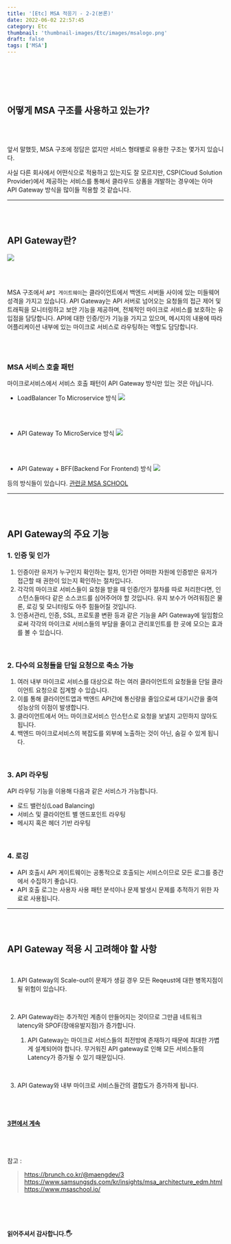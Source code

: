 ```yaml
---
title: '[Etc] MSA 적응기 - 2-2(본론)'
date: 2022-06-02 22:57:45
category: Etc
thumbnail: 'thumbnail-images/Etc/images/msalogo.png'
draft: false
tags: ['MSA']
---
```


<br>
<br>
<br>
<br>

## 어떻게 MSA 구조를 사용하고 있는가?

<br>
<br>

앞서 말했듯, MSA 구조에 정답은 없지만 서비스 형태별로 유용한 구조는 몇가지 있습니다.

사실 다른 회사에서 어떤식으로 적용하고 있는지도 잘 모르지만, CSP(Cloud Solution Provider)에서 제공하는 서비스를 통해서 클라우드 상품을 개발하는 경우에는 아마 API Gateway 방식을 많이들 적용할 것 같습니다.

---

<br>
<br>

## API Gateway란?

![](./images/msa4.png)

<br>
<br>

MSA 구조에서 `API 게이트웨이`는 클라이언트에서 백엔드 서버들 사이에 있는 미들웨어 성격을 가지고 있습니다. API Gateway는 API 서버로 넘어오는 요청들의 접근 제어 및 트래픽을 모니터링하고 보안 기능을 제공하며, 전체적인 마이크로 서비스를 보호하는 유입점을 담당합니다. API에 대한 인증/인가 기능을 가지고 있으며, 메시지의 내용에 따라 어플리케이션 내부에 있는 마이크로 서비스로 라우팅하는 역할도 담당합니다.

<br>
<br>

### MSA 서비스 호출 패턴

마이크로서비스에서 서비스 호출 패턴이 API Gateway 방식만 있는 것은 아닙니다.

- LoadBalancer To Microservice 방식
  ![](./images/msa5.png)

<br>
<br>

- API Gateway To MicroService 방식
  ![](./images/msa6.png)

<br>
<br>

- API Gateway + BFF(Backend For Frontend) 방식
  ![](./images/msa7.png)

등의 방식들이 있습니다. [관련글 MSA SCHOOL](https://www.msaschool.io/operation/architecture/architecture-one/)

---

<br>
<br>

## API Gateway의 주요 기능

### 1. 인증 및 인가

1. 인증이란 유저가 누구인지 확인하는 절차, 인가란 어떠한 자원에 인증받은 유저가 접근할 때 권한이 있는지 확인하는 절차입니다.
2. 각각의 마이크로 서비스들이 요청을 받을 때 인증/인가 절차를 따로 처리한다면, 인스턴스들마다 같은 소스코드를 심어주어야 할 것입니다. 유지 보수가 어려워짐은 물론, 로깅 및 모니터링도 아주 힘들어질 것입니다.
3. 인증서관리, 인증, SSL, 프로토콜 변환 등과 같은 기능을 API Gateway에 일임함으로써 각각의 마이크로 서비스들의 부담을 줄이고 관리포인트를 한 곳에 모으는 효과를 볼 수 있습니다.

<br>

### 2. 다수의 요청들을 단일 요청으로 축소 가능

1. 여러 내부 마이크로 서비스를 대상으로 하는 여러 클라이언트의 요청들을 단일 클라이언트 요청으로 집계할 수 있습니다.
2. 이를 통해 클라이언트앱과 백엔드 API간에 통신량을 줄임으로써 대기시간을 줄여 성능상의 이점이 발생합니다.
3. 클라이언트에서 어느 마이크로서비스 인스턴스로 요청을 보낼지 고민하지 않아도 됩니다.
4. 백엔드 마이크로서비스의 복잡도를 외부에 노출하는 것이 아닌, 숨길 수 있게 됩니다.

<br>

### 3. API 라우팅

API 라우팅 기능을 이용해 다음과 같은 서비스가 가능합니다.

- 로드 밸런싱(Load Balancing)
- 서비스 및 클라이언트 별 엔드포인트 라우팅
- 메시지 혹은 헤더 기반 라우팅

<br>

### 4. 로깅

- API 호출시 API 게이트웨이는 공통적으로 호출되는 서비스이므로 모든 로그를 중간에서 수집하기 좋습니다.
- API 호출 로그는 사용자 사용 패턴 분석이나 문제 발생시 문제를 추적하기 위한 자료로 사용됩니다.

---

<br>
<br>

## API Gateway 적용 시 고려해야 할 사항

<br>

1. API Gateway의 Scale-out이 문제가 생길 경우 모든 Reqeust에 대한 병목지점이 될 위험이 있습니다.

<br>

2. API Gateway라는 추가적인 계층이 만들어지는 것이므로 그만큼 네트워크 latency와 SPOF(장애유발지점)가 증가합니다.
   <br>

   1. API Gateway는 마이크로 서비스들의 최전방에 존재하기 때문에 최대한 가볍게 설계되어야 합니다. 무거워진 API gateway로 인해 모든 서비스들의 Latency가 증가될 수 있기 때문입니다.

<br>

3. API Gateway와 내부 마이크로 서비스들간의 결합도가 증가하게 됩니다.

<br><br>

#### [3편에서 계속](https://ramsbaby.netlify.app/Etc/etc-post9-4/)

<br><br>

참고 :

> https://brunch.co.kr/@maengdev/3 <br> https://www.samsungsds.com/kr/insights/msa_architecture_edm.html <br> https://www.msaschool.io/

<br>
<br>
<br>

#### 읽어주셔서 감사합니다.🖐
